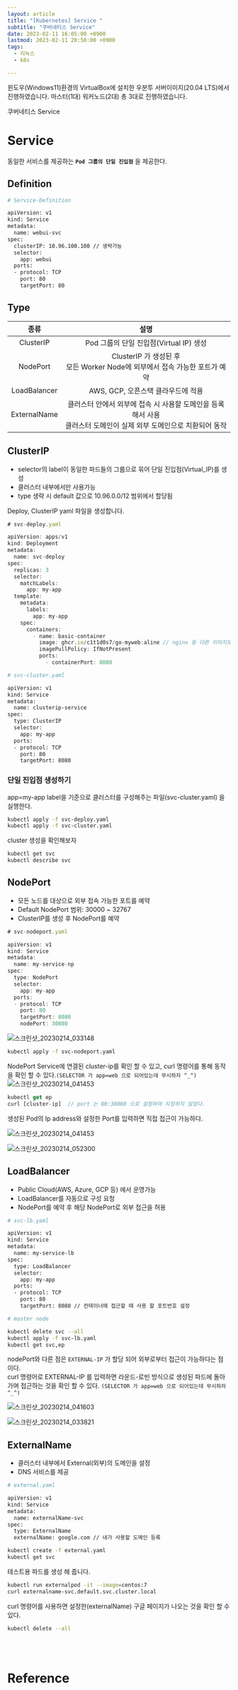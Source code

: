 ```yaml
---
layout: article
title: "[Kubernetes] Service "
subtitle: "쿠버네티스 Service"
date: 2023-02-11 16:05:00 +0900
lastmod: 2023-02-11 20:50:00 +0900
tags: 
  - 리눅스
  - k8s

---
```


<!--more-->  
윈도우(Windows11)환경의 VirtualBox에 설치한 우분투 서버이미지(20.04 LTS)에서 진행하였습니다. 마스터(1대) 워커노드(2대) 총 3대로 진행하였습니다.<br/>


쿠버네티스 Service<br/>

# Service

동일한 서비스를 제공하는 <b>`Pod 그룹의 단일 진입점`</b> 을 제공한다.<br/>

## Definition
```bash
# Service-Definition

apiVersion: v1
kind: Service
metadata:
  name: webui-svc
spec:
  clusterIP: 10.96.100.100 // 생략가능
  selector:
    app: webui
  ports:
  - protocol: TCP
    port: 80
    targetPort: 80
```

## Type

|종류|설명|
|:---:|:---:|
|ClusterIP|Pod 그룹의 단일 진입점(Virtual IP) 생성|
|NodePort|ClusterIP 가 생성된 후<br/> 모든 Worker Node에 외부에서 접속 가능한 포트가 예약|
|LoadBalancer|AWS, GCP, 오픈스택 클라우드에 적용|
|ExternalName|클러스터 안에서 외부에 접속 시 사용할 도메인을 등록해서 사용<br/>클러스터 도메인이 실제 외부 도메인으로 치환되어 동작|


## ClusterIP
- selector의 label이 동일한 파드들의 그룹으로 묶어 단일 진입점(Virtual_IP)를 생성<br/>
- 클러스터 내부에서만 사용가능<br/>
- type 생략 시 default 값으로 10.96.0.0/12 범위에서 할당됨<br/>

Deploy, ClusterIP yaml 파일을 생성합니다.<br/>
```javascript
# svc-deploy.yaml

apiVersion: apps/v1
kind: Deployment
metadata:
  name: svc-deploy
spec:
  replicas: 3
  selector:
    matchLabels:
      app: my-app
  template:
    metadata:
      labels:
        app: my-app
    spec:
      containers:
        - name: basic-container
          image: ghcr.io/c1t1d0s7/go-myweb:aline // nginx 등 다른 이미지도 가능
          imagePullPolicy: IfNotPresent
          ports:
            - containerPort: 8080
```


```bash
# svc-cluster.yaml

apiVersion: v1
kind: Service
metadata:
  name: clusterip-service
spec:
  type: ClusterIP
  selector:
    app: my-app
  ports:
  - protocol: TCP
    port: 80
    targetPort: 8080
```

### 단일 진입점 생성하기

app=my-app label을 기준으로 클러스터를 구성해주는 파일(svc-cluster.yaml) 을 실행한다.<br/>

```bash
kubectl apply -f svc-deploy.yaml
kubectl apply -f svc-cluster.yaml
```

cluster 생성을 확인해보자<br/>

```bash
kubectl get svc
kubectl describe svc
```

## NodePort
- 모든 노드를 대상으로 외부 접속 가능한 포트를 예약<br/>
- Default NodePort 범위: 30000 ~ 32767<br/>
- ClusterIP를 생성 후 NodePort를 예약<br/>

```javascript
# svc-nodeport.yaml

apiVersion: v1
kind: Service
metadata:
  name: my-service-np
spec:
  type: NodePort
  selector:
    app: my-app
  ports:
  - protocol: TCP
    port: 80
    targetPort: 8080
    nodePort: 30080
```

![스크린샷_20230214_033148](https://user-images.githubusercontent.com/99805929/218670457-5d15ac0b-b1be-45f3-b84c-0656c78a9d36.png)

```bash
kubectl apply -f svc-nodeport.yaml
```
NodePort Service에 연결된 cluster-ip를 확인 할 수 있고, curl 명령어를 통해 동작을 확인 할 수 있다.`(SELECTOR 가 app=web 으로 되어있는데 무시하자 ^_^)`
![스크린샷_20230214_041453](https://user-images.githubusercontent.com/99805929/218676000-25d0f97d-b8a6-458c-b134-1e8eb9b881e7.png)
<br/>

```javascript
kubectl get ep
curl [cluster-ip]  // port 는 80:30080 으로 설정하여 지정하지 않았다.
```

생성된 Pod의 Ip address와 설정한 Port를 입력하면 직접 접근이 가능하다.<br/>

![스크린샷_20230214_041453](https://user-images.githubusercontent.com/99805929/218676000-25d0f97d-b8a6-458c-b134-1e8eb9b881e7.png)<br/>

![스크린샷_20230214_052300](https://user-images.githubusercontent.com/99805929/218679592-c6f79ea2-b179-4fde-be4e-0c3fa1136fff.png)


## LoadBalancer
- Public Cloud(AWS, Azure, GCP 등) 에서 운영가능<br/>
- LoadBalancer를 자동으로 구성 요청<br/>
- NodePort를 예약 후 해당 NodePort로 외부 접근을 허용<br/>

```bash
# svc-lb.yaml

apiVersion: v1
kind: Service
metadata:
  name: my-service-lb
spec:
  type: LoadBalancer
  selector:
    app: my-app
  ports:
  - protocol: TCP
    port: 80
    targetPort: 8080 // 컨테이너에 접근할 때 사용 할 포트번호 설정
```

```bash
# master node

kubectl delete svc --all
kubectl apply -f svc-lb.yaml
kubectl get svc,ep
```

nodePort와 다른 점은 `EXTERNAL-IP` 가 할당 되어 외부로부터 접근이 가능하다는 점 이다.<br/>
curl 명령어로 EXTERNAL-IP 를 입력하면 라운드-로빈 방식으로 생성된 파드에 돌아가며 접근하는 것을 확인 할 수 있다. `(SELECTOR 가 app=web 으로 되어있는데 무시하자 ^_^)`<br/>

![스크린샷_20230214_041603](https://user-images.githubusercontent.com/99805929/218673494-7a163390-83a9-4a5b-a249-f11ce6a2b2c5.png)<br/>

![스크린샷_20230214_033821](https://user-images.githubusercontent.com/99805929/218673139-d5db680f-3146-4751-8109-7d7e846b2fb4.png)

## ExternalName

- 클러스터 내부에서 External(외부)의 도메인을 설정<br/>
- DNS 서비스를 제공<br/>

```bash
# external.yaml

apiVersion: v1
kind: Service
metadata:
  name: externalName-svc
spec:
  type: ExternalName
  externalName: google.com // 내가 사용할 도메인 등록
```

```bash
kubectl create -f external.yaml
kubectl get svc
```

테스트용 파드를 생성 해 줍니다.<br/>

```bash
kubectl run externalpod -it --image=centos:7 
curl externalname-svc.default.svc.cluster.local
```

curl 명령어를 사용하면 설정한(externalName) 구글 페이지가 나오는 것을 확인 할 수 있다.<br/>

```bash
kubectl delete --all
```

<br/>
<br/>

# Reference

